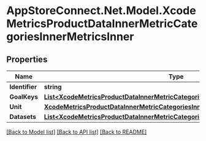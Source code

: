 # AppStoreConnect.Net.Model.XcodeMetricsProductDataInnerMetricCategoriesInnerMetricsInner

## Properties

Name | Type | Description | Notes
------------ | ------------- | ------------- | -------------
**Identifier** | **string** |  | [optional] 
**GoalKeys** | [**List&lt;XcodeMetricsProductDataInnerMetricCategoriesInnerMetricsInnerGoalKeysInner&gt;**](XcodeMetricsProductDataInnerMetricCategoriesInnerMetricsInnerGoalKeysInner.md) |  | [optional] 
**Unit** | [**XcodeMetricsProductDataInnerMetricCategoriesInnerMetricsInnerUnit**](XcodeMetricsProductDataInnerMetricCategoriesInnerMetricsInnerUnit.md) |  | [optional] 
**Datasets** | [**List&lt;XcodeMetricsProductDataInnerMetricCategoriesInnerMetricsInnerDatasetsInner&gt;**](XcodeMetricsProductDataInnerMetricCategoriesInnerMetricsInnerDatasetsInner.md) |  | [optional] 

[[Back to Model list]](../README.md#documentation-for-models) [[Back to API list]](../README.md#documentation-for-api-endpoints) [[Back to README]](../README.md)

